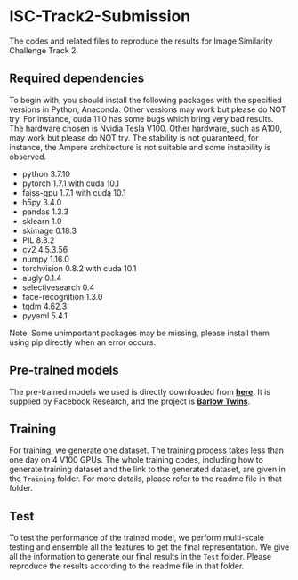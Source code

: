 # ISC-Track2-Submission
The codes and related files to reproduce the results for Image Similarity Challenge Track 2.

## Required dependencies
To begin with, you should install the following packages with the specified versions in Python, Anaconda. Other versions may work but please do NOT try. For instance, cuda 11.0 has some bugs which bring very bad results. The hardware chosen is Nvidia Tesla V100. Other hardware, such as A100, may work but please do NOT try. The stability is not guaranteed, for instance, the Ampere architecture is not suitable and some instability is observed.

* python 3.7.10
* pytorch 1.7.1 with cuda 10.1
* faiss-gpu 1.7.1 with cuda 10.1
* h5py 3.4.0
* pandas 1.3.3
* sklearn 1.0
* skimage 0.18.3
* PIL 8.3.2
* cv2 4.5.3.56
* numpy 1.16.0
* torchvision 0.8.2 with cuda 10.1
* augly 0.1.4
* selectivesearch 0.4
* face-recognition 1.3.0
* tqdm 4.62.3
* pyyaml 5.4.1

Note: Some unimportant packages may be missing, please install them using pip directly when an error occurs.

## Pre-trained models
The pre-trained models we used is directly downloaded from [**here**](https://dl.fbaipublicfiles.com/barlowtwins/ep1000_bs2048_lrw0.2_lrb0.0048_lambd0.0051/resnet50.pth). It is supplied by Facebook Research, and the project is [**Barlow Twins**](https://github.com/facebookresearch/barlowtwins).

## Training
For training, we generate one dataset. The training process takes less than one day on 4 V100 GPUs. The whole training codes, including how to generate training dataset and the link to the generated dataset, are given in the ```Training``` folder. For more details, please refer to the readme file in that folder.

## Test
To test the performance of the trained model, we perform multi-scale testing and ensemble all the features to get the final representation. We give all the information to generate our final results in the ```Test``` folder. Please reproduce the results according to the readme file in that folder.


